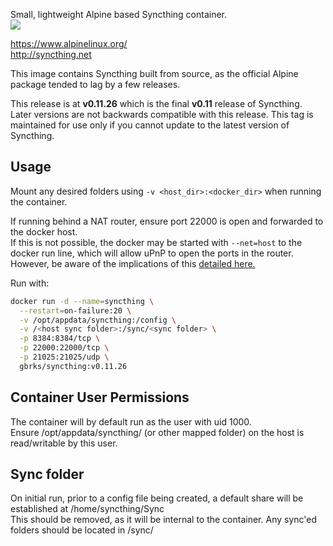 Small, lightweight Alpine based Syncthing container.  
[![](https://badge.imagelayers.io/gbrks/syncthing:v0.11.26.svg)](https://imagelayers.io/?images=gbrks/syncthing:v0.11.26 'Get your own badge on imagelayers.io')

https://www.alpinelinux.org/  
http://syncthing.net

This image contains Syncthing built from source, as the official Alpine package tended to lag by a few releases.

This release is at **v0.11.26** which is the final **v0.11** release of Syncthing. Later versions are not backwards compatible with this release.
This tag is maintained for use only if you cannot update to the latest version of Syncthing.

## Usage

Mount any desired folders using `-v <host_dir>:<docker_dir>` when running the container.

If running behind a NAT router, ensure port 22000 is open and forwarded to the docker host.  
If this is not possible, the docker may be started with `--net=host` to the docker run line, which will allow uPnP to open the ports in the router. However, be aware of the implications of this [detailed here.](https://docs.docker.com/articles/networking/#how-docker-networks-a-container)

Run with:

```bash
docker run -d --name=syncthing \
  --restart=on-failure:20 \
  -v /opt/appdata/syncthing:/config \
  -v /<host sync folder>:/sync/<sync folder> \
  -p 8384:8384/tcp \
  -p 22000:22000/tcp \
  -p 21025:21025/udp \
  gbrks/syncthing:v0.11.26
```

## Container User Permissions
The container will by default run as the user with uid 1000.  
Ensure /opt/appdata/syncthing/ (or other mapped folder) on the host is read/writable by this user.

## Sync folder
On initial run, prior to a config file being created, a default share will be established at /home/syncthing/Sync  
This should be removed, as it will be internal to the container. Any sync'ed folders should be located in /sync/
